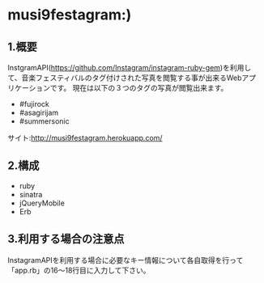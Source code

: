 musi9festagram:)
==============

1.概要
--------------
InstgramAPI(<https://github.com/Instagram/instagram-ruby-gem>)を利用して、音楽フェスティバルのタグ付けされた写真を閲覧する事が出来るWebアプリケーションです。
現在は以下の３つのタグの写真が閲覧出来ます。

* #fujirock
* #asagirijam
* #summersonic

サイト:http://musi9festagram.herokuapp.com/

2.構成
--------------
* ruby
* sinatra
* jQueryMobile
* Erb

3.利用する場合の注意点
--------------
InstagramAPIを利用する場合に必要なキー情報について各自取得を行って「app.rb」の16〜18行目に入力して下さい。